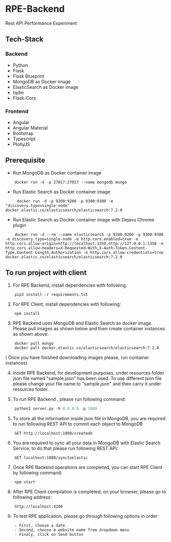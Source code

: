 # RPE-Backend
Rest API Performance Experiment

## Tech-Stack

### Backend
- Python
- Flask
- Flask Blueprint
- MongoDB as Docker image
- ElasticSearch as Docker image
- tqdm
- Flask-Cors

### Frontend
- Angular
- Angular Material
- Bootstrap
- Typescript
- PlotlyJS

## Prerequisite

- Run MongoDB as Docker container image
```
    docker run -d -p 27017:27017 --name mongodb mongo
```

- Run Elastic Search as Docker container image
```
     docker run -d -p 9200:9200 -p 9300:9300 -e "discovery.type=single-node" docker.elastic.co/elasticsearch/elasticsearch:7.2.0
```

- Run Elastic Search as Docker container image with Dejavu Chrome plugin
```
    docker run -d --rm --name elasticsearch -p 9200:9200 -p 9300:9300 -e discovery.type=single-node -e http.cors.enabled=true -e http.cors.allow-origin=http://localhost:1358,http://127.0.0.1:1358 -e http.cors.allow-headers=X-Requested-With,X-Auth-Token,Content-Type,Content-Length,Authorization -e http.cors.allow-credentials=true docker.elastic.co/elasticsearch/elasticsearch:7.2.0
```


## To run project with client

1) For RPE Backend, install dependencies with following:

```python
    pip3 install -r requirements.txt
```

2) For RPE Client, install dependencies with following:

``` 
    npm install
```

3) RPE Backend uses MongoDB and Elastic Search as docker image. Please pull images as shown below
and then create container instances as shown above:

```
    docker pull mongo
    docker pull docker.elastic.co/elasticsearch/elasticsearch:7.2.0
```

( Once you have finished downloading images please, run container instances)

4) Inside RPE Backend, for development purposes, under resources folder json file named "sample.json"
has been used. To use different json file please change your file name to "sample.json" and then
carry it under resources folder.

5) To run RPE Backend , please run following command:

```python
    python3 server.py -h 0.0.0.0 -p 1080
```

5) To store all the information inside json file in MongoDB, you are required to run following REST API
to commit each object to MongoDB

```
    GET http://localhost:1080/createdb
```

6) You are required to sync all your data in MongoDB with Elastic Search Service, to do that
please run following REST API: 

```
    GET localhost:1080/synctoelastic
```

7) Once RPE Backend operations are completed, you can start RPE Client by following command:

```
    npm start
```

8) After RPE Client compilation is completed, on your browser, please go to following address:

```
    http://localhost:4200
```

9) To test RPE application, please go through following options in order:
```
    - First, choose a date 
    - Second, choose a website name from dropdown menu
    - Finaly, click on Send button
```